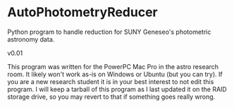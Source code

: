 # AutoPhotometryReducer
Python program to handle reduction for SUNY Geneseo's photometric astronomy data.

v0.01

This program was written for the PowerPC Mac Pro in the astro research room. It likely
won't work as-is on Windows or Ubuntu (but you can try). If you are a new research student
it is in your best interest to not edit this program. I will keep a tarball of this program
as I last updated it on the RAID storage drive, so you may revert to that if something goes
really wrong.
